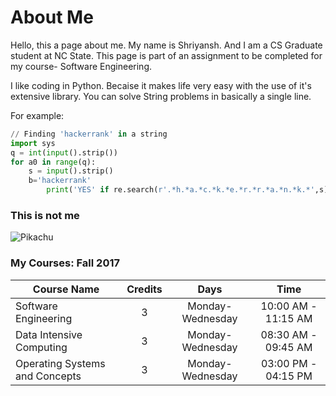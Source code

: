 # About Me

Hello, this a page about me. My name is Shriyansh. And I am a CS Graduate student at NC State. This page is part of an assignment to be completed for my course- Software Engineering.  

I like coding in Python. Becaise it makes life very easy with the use of it's extensive library. You can solve String problems in basically a single line.  

For example:
```python
// Finding 'hackerrank' in a string 
import sys
q = int(input().strip())
for a0 in range(q):
    s = input().strip()
    b='hackerrank'
        print('YES' if re.search(r'.*h.*a.*c.*k.*e.*r.*r.*a.*n.*k.*',s) else 'NO')
```

### This is not me

![Pikachu](https://github.ncsu.edu/scyadav/HW1/blob/gh-pages/pikachu.jpg)

### My Courses: Fall 2017

| Course Name     | Credits | Days | Time |
| ------------- |:-------------:|:-------------:|:-------------:|
| Software Engineering | 3 | Monday-Wednesday | 10:00 AM - 11:15 AM |
| Data Intensive Computing | 3 | Monday-Wednesday | 08:30 AM - 09:45 AM |
| Operating Systems and Concepts | 3 | Monday-Wednesday | 03:00 PM - 04:15 PM |
